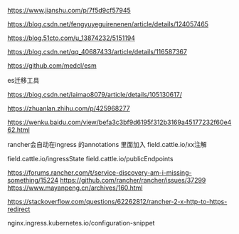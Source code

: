 https://www.jianshu.com/p/7f5d9cf57945


https://blog.csdn.net/fengyuyeguirenenen/article/details/124057465

https://blog.51cto.com/u_13874232/5151194


https://blog.csdn.net/qq_40687433/article/details/116587367


https://github.com/medcl/esm

es迁移工具


https://blog.csdn.net/laimao8079/article/details/105130617/

https://zhuanlan.zhihu.com/p/425968277

https://wenku.baidu.com/view/befa3c3bf9d6195f312b3169a45177232f60e462.html



rancher会自动在ingress 的annotations 里面加入
field.cattle.io/xx注解

field.cattle.io/ingressState
field.cattle.io/publicEndpoints


https://forums.rancher.com/t/service-discovery-am-i-missing-something/15224
https://github.com/rancher/rancher/issues/37299
https://www.mayanpeng.cn/archives/160.html

https://stackoverflow.com/questions/62262812/rancher-2-x-http-to-https-redirect

nginx.ingress.kubernetes.io/configuration-snippet
